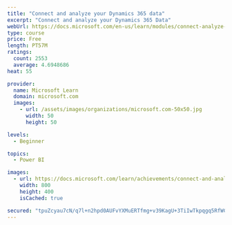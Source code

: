 ```yaml
---
title: "Connect and analyze your Dynamics 365 data​"
excerpt: "Connect and analyze your Dynamics 365 Data​"
webUrl: https://docs.microsoft.com/en-us/learn/modules/connect-analyze-dynamics-365-data/
type: course
price: Free
length: PT57M
ratings:
  count: 2553
  average: 4.6948686
heat: 55

provider:
  name: Microsoft Learn
  domain: microsoft.com
  images:
    - url: /assets/images/organizations/microsoft.com-50x50.jpg
      width: 50
      height: 50

levels:
  - Beginner

topics:
  - Power BI

images:
  - url: https://docs.microsoft.com/learn/achievements/connect-and-analyze-your-microsoft-dynamics-365-data-social.png
    width: 800
    height: 400
    isCached: true

secured: "tpuZcyau7cN/q7l+n2hpd0AUFvYXMuERTfmg+v39KagU+3TiIwTkpqgq5RfWC+lOZRyfPaCEYiiB+yZikqZtRV2mVAGz0TKePt5eBbYxdiPdOX9CQac2CmF2uerx3S9YgY9WgssWvZGvTRopwhZxkZ4Kt21kVR53W/WHZjL0Y3vhnyI4ldSIOwOJrK74QdDxg0ngXD2XnxpjmBpHBNQ+Ih3M9da9OtYXmOZ9pLWnf0rVsYNcN7F4qKn2ff/3VitLXGc1oYiW2TcesOu4T4EPBNuEdB9cllR+NiqQM1TWEpnWGfMYLBUe7W73BB9dQ+eQ1rJ5oGGOrXc1hbelUZhcXLzXED8bxNz7Q4eeoiLjLg61+IQjC5eJMAjwR9gM6E57B5i2d2htFNKOmUjY8kpL+Mh/zn/oU72sbofc7HvXaP8=;wAh/D9u6rexhZUb88Qu1yA=="
---
```


